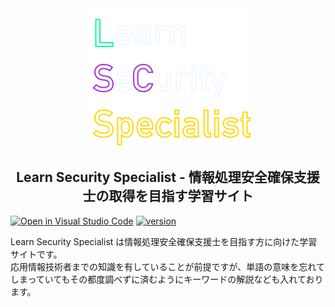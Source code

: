 <div align="center">
  <a href="https://github.com/IamMr-S/Learn-Security-Specialist">
    <img src="src/img/LSC.png" alt="Learn-Security-Specialist" />
  </a>
</div>

<div align="center">
  <h2>Learn Security Specialist - 情報処理安全確保支援士の取得を目指す学習サイト</h2>
</div>

[![Open in Visual Studio Code](https://img.shields.io/static/v1?logo=visualstudiocode&label=&message=Open%20in%20Visual%20Studio%20Code&labelColor=2c2c32&color=007acc&logoColor=007acc)](https://open.vscode.dev/IamMr-S/Learn-Security-Specialist)
<a href="./CHANGELOG.md">
<img alt="version" src="https://img.shields.io/badge/version-0.0.1-brightgreen?logo=GitHub">
</a>

Learn Security Specialist は情報処理安全確保支援士を目指す方に向けた学習サイトです。<br />
応用情報技術者までの知識を有していることが前提ですが、単語の意味を忘れてしまっていてもその都度調べずに済むようにキーワードの解説なども入れております。
